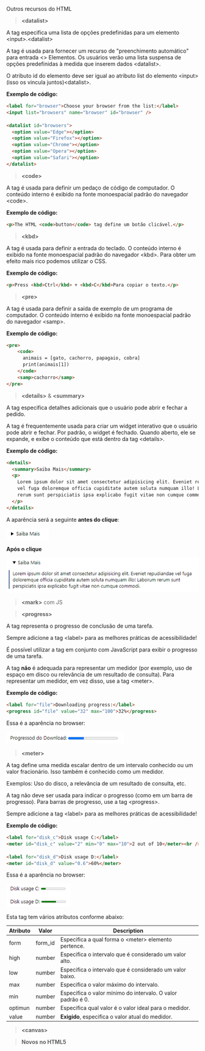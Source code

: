 Outros recursos do HTML

> **&lt;datalist>**

A tag especifica uma lista de opções predefinidas para um elemento &lt;input>.&lt;datalist>

A tag é usada para fornecer um recurso de "preenchimento automático" para entrada <> Elementos. Os usuários verão uma lista suspensa de opções predefinidas à medida que inserem dados &lt;datalist>.

O atributo id do elemento deve ser igual ao atributo list do elemento &lt;input> (isso os vincula juntos)&lt;datalist>.

**Exemplo de código:**

```html
<label for="browser">Choose your browser from the list:</label>
<input list="browsers" name="browser" id="browser" />

<datalist id="browsers">
  <option value="Edge"></option>
  <option value="Firefox"></option>
  <option value="Chrome"></option>
  <option value="Opera"></option>
  <option value="Safari"></option>
</datalist>
```

> **&lt;code>**

A tag é usada para definir um pedaço de código de computador. O conteúdo interno é exibido na fonte monoespacial padrão do navegador &lt;code>.

**Exemplo de código:**

```html
<p>The HTML <code>button</code> tag define um botão clicável.</p>
```

> **&lt;kbd>**

A tag é usada para definir a entrada do teclado. O conteúdo interno é exibido na fonte monoespacial padrão do navegador &lt;kbd>.
Para obter um efeito mais rico podemos utilizar o CSS.

**Exemplo de código:**

```html
<p>Press <kbd>Ctrl</kbd> + <kbd>C</kbd>Para copiar o texto.</p>
```

> **&lt;pre>**

A tag é usada para definir a saída de exemplo de um programa de computador. O conteúdo interno é exibido na fonte monoespacial padrão do navegador &lt;samp&gt;.

**Exemplo de código:**

```html
<pre>
    <code>
      animais = [gato, cachorro, papagaio, cobra]
      print(animais[1])
    </code>
    <samp>cachorro</samp>
</pre>
```

> **&lt;details>** &
> **&lt;summary>**

A tag especifica detalhes adicionais que o usuário pode abrir e fechar a pedido.

A tag é frequentemente usada para criar um widget interativo que o usuário pode abrir e fechar. Por padrão, o widget é fechado. Quando aberto, ele se expande, e exibe o conteúdo que está dentro da tag &lt;details&gt;.

**Exemplo de código:**

```html
<details>
  <summary>Saiba Mais</summary>
  <p>
    Lorem ipsum dolor sit amet consectetur adipisicing elit. Eveniet repudiandae
    vel fuga doloremque officia cupiditate autem soluta numquam illo! Laborum
    rerum sunt perspiciatis ipsa explicabo fugit vitae non cumque commodi.
  </p>
</details>
```

A aparência será a seguinte **antes do clique**:

![Tah detail antes do clique](./img/detail-encolhido.PNG)

**Após o clique**

![Tag detail após o clique](./img/detail-expandido.PNG)

> **&lt;mark>** com JS



> **&lt;progress>**

A tag representa o progresso de conclusão de uma tarefa.

Sempre adicione a tag &lt;label> para as melhores práticas de acessibilidade!

É possível utilizar a tag em conjunto com JavaScript para exibir o progresso de uma tarefa.

A tag **não** é adequada para representar um medidor (por exemplo, uso de espaço em disco ou relevância de um resultado de consulta). Para representar um medidor, em vez disso, use a tag &lt;meter>.

**Exemplo de código:**

```html
<label for="file">Downloading progress:</label>
<progress id="file" value="32" max="100">32%</progress>
```

Essa é a aparência no browser:

![Tag detail após o clique](./img/progress.PNG)

> **&lt;meter>**

A tag define uma medida escalar dentro de um intervalo conhecido ou um valor fracionário. Isso também é conhecido como um medidor.

Exemplos: Uso do disco, a relevância de um resultado de consulta, etc.

A tag não deve ser usada para indicar o progresso (como em um barra de progresso). Para barras de progresso, use a tag &lt;progress>.

Sempre adicione a tag &lt;label> para as melhores práticas de acessibilidade!

**Exemplo de código:**

```html
<label for="disk_c">Disk usage C:</label>
<meter id="disk_c" value="2" min="0" max="10">2 out of 10</meter><br />

<label for="disk_d">Disk usage D:</label>
<meter id="disk_d" value="0.6">60%</meter>
```
Essa é a aparência no browser:

![Tag detail após o clique](./img/meter.PNG)

Esta tag tem vários atributos conforme abaixo:

|Atributo|Valor|Description|
|---|---|---|
|form|form_id|Especifica a qual forma o &lt;meter> elemento pertence.|
|high|number|Especifica o intervalo que é considerado um valor alto.|
|low|number|Especifica o intervalo que é considerado um valor baixo.|
|max|number|Especifica o valor máximo do intervalo.|
|min|number|Especifica o valor mínimo do intervalo. O valor padrão é 0.|
|optimun|number|Especifica qual valor é o valor ideal para o medidor.|
|value|number|**Exigido**, especifica o valor atual do medidor.|


> **&lt;canvas>**

> **Novos no HTML5**
